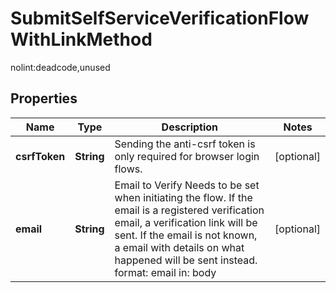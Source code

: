 

# SubmitSelfServiceVerificationFlowWithLinkMethod

nolint:deadcode,unused

## Properties

Name | Type | Description | Notes
------------ | ------------- | ------------- | -------------
**csrfToken** | **String** | Sending the anti-csrf token is only required for browser login flows. |  [optional]
**email** | **String** | Email to Verify  Needs to be set when initiating the flow. If the email is a registered verification email, a verification link will be sent. If the email is not known, a email with details on what happened will be sent instead.  format: email in: body |  [optional]



